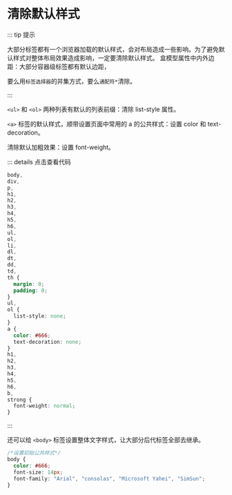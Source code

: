 # 清除默认样式

::: tip 提示

大部分标签都有一个浏览器加载的默认样式，会对布局造成一些影响。为了避免默认样式对整体布局效果造成影响，一定要清除默认样式。
盒模型属性中内外边距：大部分容器级标签都有默认边距，

要么用`标签选择器`的并集方式，要么`通配符*`清除。

:::

`<ul>` 和 `<ol>` 两种列表有默认的列表前缀：清除 list-­style 属性。

`<a>` 标签的默认样式，顺带设置页面中常用的 a 的公共样式：设置 color 和 text­-decoration。

清除默认加粗效果：设置 font-­weight。


::: details 点击查看代码

```css
body,
div,
p,
h1,
h2,
h3,
h4,
h5,
h6,
ul,
ol,
li,
dl,
dt,
dd,
td,
th {
  margin: 0;
  padding: 0;
}
ul,
ol {
  list‐style: none;
}
a {
  color: #666;
  text‐decoration: none;
}
h1,
h2,
h3,
h4,
h5,
h6,
b,
strong {
  font‐weight: normal;
}
```
:::

还可以给 `<body>` 标签设置整体文字样式，让大部分后代标签全部去继承。

```css
/*设置初始公共样式*/
body {
  color: #666;
  font‐size: 14px;
  font‐family: "Arial", "consolas", "Microsoft Yahei", "SimSun";
}
```
